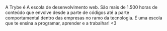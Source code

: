 A Trybe é A escola de desenvolvimento web. São mais de 1.500 horas de conteúdo 
que envolve desde a parte de códigos até a parte comportamental dentro das empresas
no ramo da tecnologia. É uma escola que te ensina a programar, aprender e a trabalhar! <3
